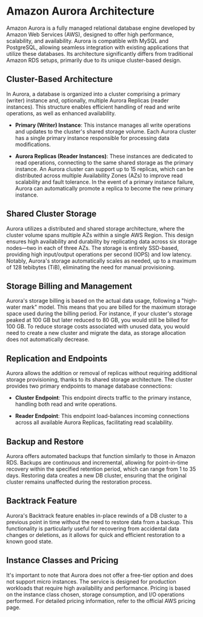 # Amazon Aurora Architecture

Amazon Aurora is a fully managed relational database engine developed by Amazon Web Services (AWS), designed to offer high performance, scalability, and availability. Aurora is compatible with MySQL and PostgreSQL, allowing seamless integration with existing applications that utilize these databases. Its architecture significantly differs from traditional Amazon RDS setups, primarily due to its unique cluster-based design.

## Cluster-Based Architecture

In Aurora, a database is organized into a cluster comprising a primary (writer) instance and, optionally, multiple Aurora Replicas (reader instances). This structure enables efficient handling of read and write operations, as well as enhanced availability.

- **Primary (Writer) Instance**: This instance manages all write operations and updates to the cluster's shared storage volume. Each Aurora cluster has a single primary instance responsible for processing data modifications.

- **Aurora Replicas (Reader Instances)**: These instances are dedicated to read operations, connecting to the same shared storage as the primary instance. An Aurora cluster can support up to 15 replicas, which can be distributed across multiple Availability Zones (AZs) to improve read scalability and fault tolerance. In the event of a primary instance failure, Aurora can automatically promote a replica to become the new primary instance.

## Shared Cluster Storage

Aurora utilizes a distributed and shared storage architecture, where the cluster volume spans multiple AZs within a single AWS Region. This design ensures high availability and durability by replicating data across six storage nodes—two in each of three AZs. The storage is entirely SSD-based, providing high input/output operations per second (IOPS) and low latency. Notably, Aurora's storage automatically scales as needed, up to a maximum of 128 tebibytes (TiB), eliminating the need for manual provisioning.

## Storage Billing and Management

Aurora's storage billing is based on the actual data usage, following a "high-water mark" model. This means that you are billed for the maximum storage space used during the billing period. For instance, if your cluster's storage peaked at 100 GB but later reduced to 80 GB, you would still be billed for 100 GB. To reduce storage costs associated with unused data, you would need to create a new cluster and migrate the data, as storage allocation does not automatically decrease.

## Replication and Endpoints

Aurora allows the addition or removal of replicas without requiring additional storage provisioning, thanks to its shared storage architecture. The cluster provides two primary endpoints to manage database connections:

- **Cluster Endpoint**: This endpoint directs traffic to the primary instance, handling both read and write operations.

- **Reader Endpoint**: This endpoint load-balances incoming connections across all available Aurora Replicas, facilitating read scalability.

## Backup and Restore

Aurora offers automated backups that function similarly to those in Amazon RDS. Backups are continuous and incremental, allowing for point-in-time recovery within the specified retention period, which can range from 1 to 35 days. Restoring data creates a new DB cluster, ensuring that the original cluster remains unaffected during the restoration process.

## Backtrack Feature

Aurora's Backtrack feature enables in-place rewinds of a DB cluster to a previous point in time without the need to restore data from a backup. This functionality is particularly useful for recovering from accidental data changes or deletions, as it allows for quick and efficient restoration to a known good state.

## Instance Classes and Pricing

It's important to note that Aurora does not offer a free-tier option and does not support micro instances. The service is designed for production workloads that require high availability and performance. Pricing is based on the instance class chosen, storage consumption, and I/O operations performed. For detailed pricing information, refer to the official AWS pricing page.
